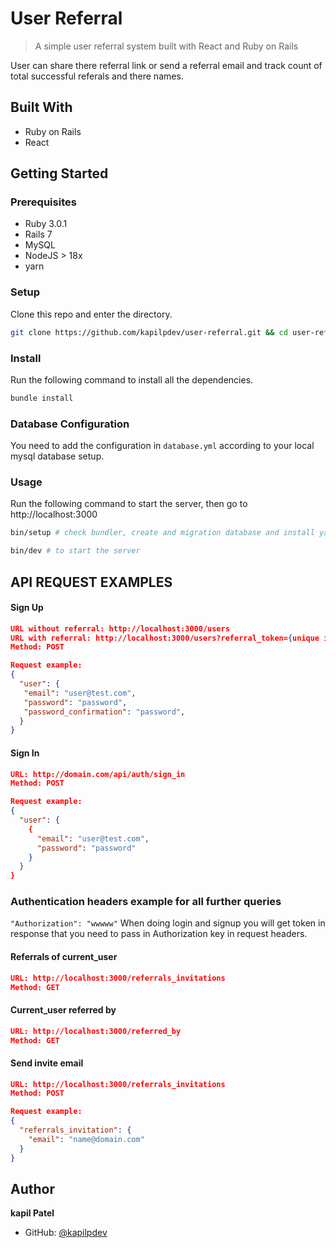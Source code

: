 # User Referral

> A simple user referral system built with React and Ruby on Rails

User can share there referral link or send a referral email and track count of total successful referals and there names.

## Built With

- Ruby on Rails
- React

## Getting Started

### Prerequisites

- Ruby 3.0.1
- Rails 7
- MySQL
- NodeJS > 18x
- yarn
### Setup

Clone this repo and enter the directory.

```sh
git clone https://github.com/kapilpdev/user-referral.git && cd user-referral
```

### Install

Run the following command to install all the dependencies.

```sh
bundle install
```

### Database Configuration

You need to add the configuration in `database.yml` according to your local mysql database setup.
### Usage

Run the following command to start the server, then go to http://localhost:3000

```sh
bin/setup # check bundler, create and migration database and install yarn dependencies

bin/dev # to start the server

```

## API REQUEST EXAMPLES

#### Sign Up
```json
URL without referral: http://localhost:3000/users
URL with referral: http://localhost:3000/users?referral_token={unique invitation token}
Method: POST

Request example:
{
  "user": {
   "email": "user@test.com",
   "password": "password",
   "password_confirmation": "password",
  }
}
```

#### Sign In
```json
URL: http://domain.com/api/auth/sign_in
Method: POST

Request example:
{
  "user": {
    {
      "email": "user@test.com",
      "password": "password"
    }
  }
}
```

### Authentication headers example for all further queries
``` "Authorization": "wwwww" ```
When doing login and signup you will get token in response that you need to pass in Authorization key in request headers.

#### Referrals of current_user
```json
URL: http://localhost:3000/referrals_invitations
Method: GET
```

#### Current_user referred by
```json
URL: http://localhost:3000/referred_by
Method: GET
```

#### Send invite email
```json
URL: http://localhost:3000/referrals_invitations
Method: POST

Request example:
{
  "referrals_invitation": {
    "email": "name@domain.com"
  }
}
```

## Author

**kapil Patel**

- GitHub: [@kapilpdev](https://github.com/kapilpdev)
